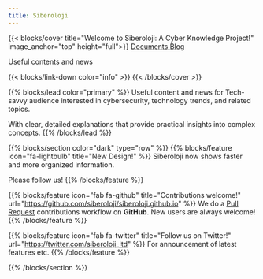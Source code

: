 ```yaml
---
title: Siberoloji
---
```


{{< blocks/cover title="Welcome to Siberoloji: A Cyber Knowledge Project!" image_anchor="top" height="full">}}
<a class="btn btn-lg btn-primary me-3 mb-4" href="/docs/">
  Documents <i class="fas fa-arrow-alt-circle-right ms-2"></i>
</a>
<a class="btn btn-lg btn-secondary me-3 mb-4" href="/blog">
  Blog <i class="fab fa-github ms-2 "></i>
</a>
<p class="lead mt-5">Useful contents and news</p>
{{< blocks/link-down color="info" >}}
{{< /blocks/cover >}}

{{% blocks/lead color="primary" %}}
Useful content and news for Tech-savvy audience interested in cybersecurity, technology trends, and related topics. 

With clear, detailed explanations that provide practical insights into complex concepts.
{{% /blocks/lead %}}

{{% blocks/section color="dark" type="row" %}}
{{% blocks/feature icon="fa-lightbulb" title="New Design!" %}}
Siberoloji now shows faster and more organized information.

Please follow us!
{{% /blocks/feature %}}

{{% blocks/feature icon="fab fa-github" title="Contributions welcome!" url="https://github.com/siberoloji/siberoloji.github.io" %}}
We do a [Pull Request](https://github.com/siberoloji/siberoloji.github.io/pulls) contributions workflow on **GitHub**. New users are always welcome!
{{% /blocks/feature %}}

{{% blocks/feature icon="fab fa-twitter" title="Follow us on Twitter!" url="https://twitter.com/siberoloji_ltd" %}}
For announcement of latest features etc.
{{% /blocks/feature %}}

{{% /blocks/section %}}
